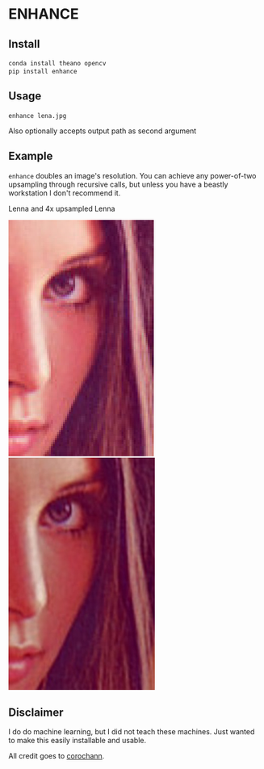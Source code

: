 # ENHANCE

## Install

```
conda install theano opencv 
pip install enhance
```

## Usage

```
enhance lena.jpg
```

Also optionally accepts output path as second argument

## Example

`enhance` doubles an image's resolution. You can achieve any power-of-two upsampling through recursive calls, but unless you have a beastly workstation I don't recommend it.

Lenna and 4x upsampled Lenna 

![slide](https://raw.githubusercontent.com/rueberger/enhance/master/assets/lenna_crop_upsample.jpg) ![slide](https://raw.githubusercontent.com/rueberger/enhance/master/assets/lenna_4x_crop.jpeg)


## Disclaimer

I do do machine learning, but I did not teach these machines. Just wanted to make this easily installable and usable. 

All credit goes to [corochann](https://github.com/corochann/theanonSR). 
